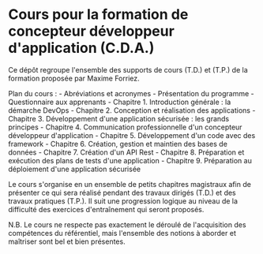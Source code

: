 # Cours pour la formation de concepteur développeur d'application (C.D.A.)

Ce dépôt regroupe l'ensemble des supports de cours (T.D.) et (T.P.) de la formation proposée par Maxime Forriez.

Plan du cours :
	- Abréviations et acronymes
	- Présentation du programme
	- Questionnaire aux apprenants
	- Chapitre 1. Introduction générale : la démarche DevOps
	- Chapitre 2. Conception et réalisation des applications
	- Chapitre 3. Développement d'une application sécurisée : les grands principes
	- Chapitre 4. Communication professionnelle d'un concepteur développeur d'application
	- Chapitre 5. Développement d'un code avec des framework
	- Chapitre 6. Création, gestion et maintien des bases de données
	- Chapitre 7. Création d'un API Rest
	- Chapitre 8. Préparation et exécution des plans de tests d'une application
	- Chapitre 9. Préparation au déploiement d'une application sécurisée

Le cours s'organise en un ensemble de petits chapitres magistraux afin de présenter ce qui sera réalisé pendant des travaux dirigés (T.D.) et des travaux pratiques (T.P.). Il suit une progression logique au niveau de la difficulté des exercices d'entraînement qui seront proposés.

N.B. Le cours ne respecte pas exactement le déroulé de l'acquisition des compétences du référentiel, mais l'ensemble des notions à aborder et maîtriser sont bel et bien présentes.
